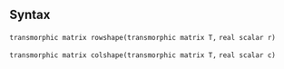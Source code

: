 ## Syntax

`transmorphic matrix rowshape(transmorphic matrix T,`
`real scalar r)`

`transmorphic matrix colshape(transmorphic matrix T,`
`real scalar c)`
